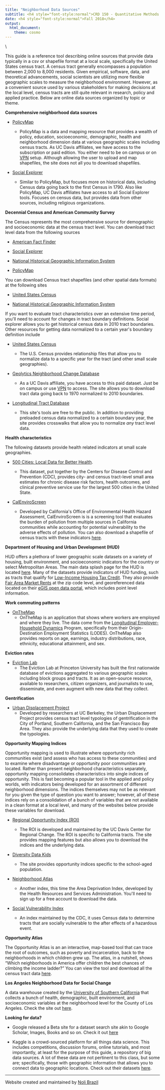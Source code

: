 ```yaml
---
title: "Neighborhood Data Sources"
subtitle: <h4 style="font-style:normal">CRD 150 - Quantitative Methods in Community Research</h4>
date: <h4 style="font-style:normal">Fall 2018</h4>
output: 
  html_document:
    theme: cosmo
---
```



<style>
p.comment {
background-color: #DBDBDB;
padding: 10px;
border: 1px solid black;
margin-left: 25px;
border-radius: 5px;
font-style: italic;
}

h1.title {
  font-weight: bold;
}

</style>

\

This guide is a reference tool describing online sources that provide data typically in a csv or shapefile format at a local scale, specifically the United States census tract.  A census tract generally encompasses a population between 2,000 to 8,000 residents.  Given empirical, software, data, and theoretical advancements, social scientists are utilizing more flexible geographic scales to measure the neighborhood environment.  However, as a convenient source used by various stakeholders for making decisions at the local level, census tracts are still quite relevant in research, policy and applied practice.  Below are online data sources organized by topic or theme.


**Comprehensive neighborhood data sources**

* [PolicyMap](https://ucdavis.policymap.com/maps) 
    + PolicyMap is a data and mapping resource that provides a wealth of policy, education, socioeconomic, demographic, health and neighborhood dimension data at various geographic scales including census tracts.  As UC Davis affiliates, we have access to the subscription or paid edition. You either need to be on campus or on [VPN](https://www.library.ucdavis.edu/service/connect-from-off-campus/) setup.  Although allowing the user to upload and map shapefiles, the site does not all you to download shapefiles.

* [Social Explorer](https://www.socialexplorer.com/)
    + Similar to PolicyMap, but focuses more on historical data, including Census data going back to the first Census in 1790. Also like PolicyMap, UC Davis affiliates have access to all Social Explorer tools. Focuses on census data, but provides data from other sources, including religious organizations.

**Decennial Census and American Community Survey**

The Census represents the most comprehensive source for demographic and socioeconomic data at the census tract level.  You can download tract level data from the following sources

* [American Fact Finder](https://factfinder.census.gov/faces/nav/jsf/pages/index.xhtml)

* [Social Explorer](https://www.socialexplorer.com/)

* [National Historical Geographic Information System](https://www.nhgis.org/)

* [PolicyMap](https://ucdavis.policymap.com/maps) 

You can download Census tract shapefiles (and other spatial data formats) at the following sites

* [United States Census](https://www.census.gov/geo/maps-data/data/cbf/cbf_tracts.html)

* [National Historical Geographic Information System](https://www.nhgis.org/)

If you want to evaluate tract characteristics over an extensive time period, you'll need to account for changes in tract boundary definitions.  Social explorer allows you to get historical census data in 2010 tract boundaries.  Other resources for getting data normalized to a certain year's boundary definition include

* [United States Census](https://www.census.gov/geo/maps-data/data/relationship.html)
    + The U.S. Census provides relationship files that allow you to normalize data to a specific year for the tract (and other small scale geographies).
    
* [Geolytics Neighborhood Change Database](http://demographics.geolytics.com/ncdb2010/login.aspx)
    + As a UC Davis affiliate, you have access to this paid dataset.  Just be on campus or use [VPN](https://www.library.ucdavis.edu/service/connect-from-off-campus/) to access.  The site allows you to download tract data going back to 1970 normalized to 2010 boundaries.
    
* [Longitudinal Tract Database](https://s4.ad.brown.edu/projects/diversity/researcher/bridging.htm)
    + This site's tools are free to the public.  In addition to providing preloaded census data normalized to a certain boundary year, the site provides crosswalks that allow you to normalize *any* tract level data.

**Health characteristics**

The following datasets provide health related indicators at small scale geographies.

* [500 Cities: Local Data for Better Health](https://www.cdc.gov/500cities/).
    + This dataset, put together by the Centers for Disease Control and Prevention (CDC), provides city- and census tract-level small area estimates for chronic disease risk factors, health outcomes, and clinical preventive service use for the largest 500 cities in the United State.

* [CalEnviroScreen](https://oehha.ca.gov/calenviroscreen/report/calenviroscreen-30)  
    + Developed by California's Office of Environmental Health Hazard Assessment, CalEnviroScreen is is a screening tool that evaluates the burden of pollution from multiple sources in California communities while accounting for potential vulnerability to the adverse effects of pollution.  You can also download a shapefile of census tracts with these indicators [here](https://oehha.ca.gov/calenviroscreen/maps-data/download-data).
  

**Department of Housing and Urban Development (HUD)**

HUD offers a plethora of lower geographic scale datasets on a variety of housing, built environment, and socioeconomic indicators for the country or select Metropolitan Areas.  The main data splash page for the HUD is located [here](https://www.huduser.gov/portal/pdrdatas_landing.html).  Many of the datasets provide indicators of HUD funding, such as tracts that qualify for [Low-Income Housing Tax Credit](https://www.huduser.gov/portal/datasets/qct.html).  They also provide [Fair Area Market Rents](https://www.huduser.gov/portal/datasets/fmr/smallarea/index.html) at the zip code level, and georeferenced data located on their [eGIS open data portal](https://hudgis-hud.opendata.arcgis.com/), which includes point level information.


**Work commuting patterns**

* [OnTheMap](https://onthemap.ces.census.gov/)
    + OnTheMap is an application that shows where workers are employed and where they live. The data come from the [Longitudinal Employer-Household Dynamics](https://lehd.ces.census.gov/) Program, specifically from their Origin-Destination Employment Statistics (LODES).  OnTheMap also provides reports on age, earnings, industry distributions, race, ethnicity, educational attainment, and sex.  

**Eviction rates**

* [Eviction Lab](https://evictionlab.org/)
    + The Eviction Lab at Princeton University has built the first nationwide database of evictions aggregated to various geographic scales including block groups and tracts. It as an open-source resource, available to researchers, citizen organizers, and journalists to use, disseminate, and even augment with new data that they collect.

**Gentrification**

* [Urban Displacement Project](http://www.urbandisplacement.org/)
    + Developed by researchers at UC Berkeley, the Urban Displacement Project provides census tract level typologies of gentrification in the City of Portland, Southern California, and the San Francisco Bay Area.  They also provide the underlying data that they used to create the typologies.
    
**Opportunity Mapping Indices**

Opportunity mapping is used to illustrate where opportunity rich communities exist (and assess who has access to these communities) and to examine where disadvantage or opportunity poor communities are located.  Rather than present neighborhood characteristics separately, opportunity mapping consolidates characteristics into single indices of opportunity.  This is fast becoming a popular tool in the applied and policy worlds, with indicators being developed for an assortment of different neighborhood dimensions. The indices themselves may not be as relevant for you given the type of question you want to answer; however, all of these indices rely on a consolidation of a bunch of variables that are not available in a clean format at a local level, and many of the websites below provide these variables for download.

* [Regional Opportunity Index (ROI)](https://interact.regionalchange.ucdavis.edu/roi/index.html)
    + The ROI is developed and maintained by the UC Davis Center for Regional Change.  The ROI is specific to California tracts.  The site provides mapping features but also allows you to download the indices and the underlying data.

* [Diversity Data Kids](http://www.diversitydatakids.org/getdata)
    + The site provides opportunity indices specific to the school-aged population.

* [Neighborhood Atlas](https://www.neighborhoodatlas.medicine.wisc.edu/)
    + Another index, this time the Area Deprivation Index, developed by the Health Resources and Services Administration.  You'll need to sign up for a free account to download the data.

* [Social Vulnerability Index](https://svi.cdc.gov/SVIDataToolsDownload.html)
    + An index maintained by the CDC, it uses Census data to determine tracts that are socially vulnerable to the after effects of a hazardous event.

**Opportunity Atlas**

The Opportunity Atlas is an an interactive, map-based tool that can trace the root of outcomes, such as poverty and incarceration, back to the neighborhoods in which children grew up.  The atlas, in a nutshell, shows “Which neighborhoods in America offer children the best chances of climbing the income ladder?” You can view the tool and download all the census tract data [here](https://www.opportunityatlas.org/).


**Los Angeles Neighborhood Data for Social Change**

A data warehouse created by the [University of Southern California](https://socialinnovation.usc.edu/) that collects a bunch of health, demographic, built environment, and socioeconomic variables at the neighborhood level for the County of Los Angeles.  Check the site out [here](https://data.myneighborhooddata.org/stories/s/xs7g-jqmb).

**Looking for data?**

* Google released a Beta site for a dataset search site akin to Google Scholar, Images, Books and so on.  Check it out [here](https://toolbox.google.com/datasetsearch)

* Kaggle is a crowd-sourced platform for all things data science.  This includes competitions, discussion forums, online tutorials, and most importantly, at least for the purpose of this guide, a repository of big data sources.  A lot of these data are not pertinent to this class, but some are; specifically, those with geographic information that allows you to connect data to geographic locations. Check out their datasets [here](https://www.kaggle.com/datasets).



***

Website created and maintained by [Noli Brazil](https://nbrazil.faculty.ucdavis.edu/)


